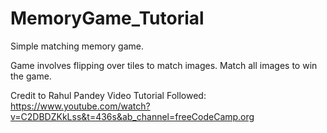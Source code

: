 # MemoryGame_Tutorial
Simple matching memory game. 

Game involves flipping over tiles to match images. Match all images to win the game. 

Credit to Rahul Pandey
Video Tutorial Followed: https://www.youtube.com/watch?v=C2DBDZKkLss&t=436s&ab_channel=freeCodeCamp.org

